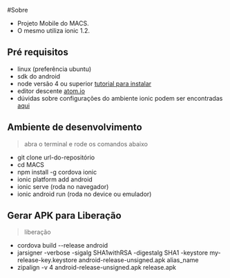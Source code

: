#Sobre

- Projeto Mobile do MACS.
- O mesmo utiliza ionic 1.2. 

## Pré requisitos

- linux (preferência ubuntu)
- sdk do android
- node versão 4 ou superior [tutorial para instalar](https://nodejs.org/en/download/package-manager/)
- editor descente [atom.io](https://atom.io/)
- dúvidas sobre configurações do ambiente ionic podem ser encontradas [aqui](http://ionicframework.com/docs/guide/installation.html)

## Ambiente de desenvolvimento

> abra o terminal e rode os comandos abaixo

- git clone url-do-repositório
- cd MACS
- npm install -g cordova ionic
- ionic platform add android
- ionic serve (roda no navegador)
- ionic android run (roda no device ou emulador)

## Gerar APK para Liberação

> liberação

- cordova build --release android
- jarsigner -verbose -sigalg SHA1withRSA -digestalg SHA1 -keystore my-release-key.keystore android-release-unsigned.apk alias_name
- zipalign -v 4 android-release-unsigned.apk release.apk

